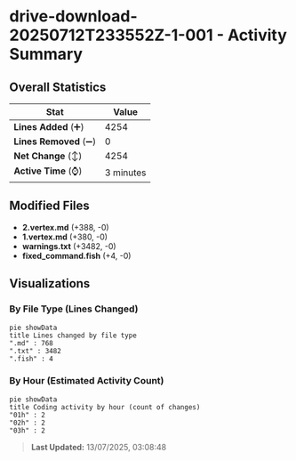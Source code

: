 # drive-download-20250712T233552Z-1-001 - Activity Summary 

## Overall Statistics

| Stat                   | Value                                                             |
| ---------------------- | ----------------------------------------------------------------- |
| **Lines Added** (➕)   | 4254                                          |
| **Lines Removed** (➖) | 0                                        |
| **Net Change** (↕)    | 4254                |
| **Active Time** (⌚)   | 3 minutes |


## Modified Files
- **2.vertex.md** (+388, -0)
- **1.vertex.md** (+380, -0)
- **warnings.txt** (+3482, -0)
- **fixed_command.fish** (+4, -0)

## Visualizations

### By File Type (Lines Changed)

```mermaid
pie showData
title Lines changed by file type
".md" : 768
".txt" : 3482
".fish" : 4
```

### By Hour (Estimated Activity Count)

```mermaid
pie showData
title Coding activity by hour (count of changes)
"01h" : 2
"02h" : 2
"03h" : 2
```


> **Last Updated:** 13/07/2025, 03:08:48